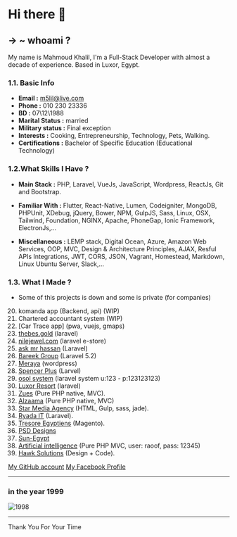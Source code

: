 # Hi there 👋

## → ~ whoami ?

My name is Mahmoud Khalil, I'm a Full-Stack Developer with almost a decade of experience. Based in Luxor, Egypt.

### 1.1. **Basic Info**
> 
* **Email :** m5lil@live.com
* **Phone :** 010 230 23336
* **BD :** 07\12\1988
* **Marital Status :** married 
* **Military status :** Final exception
* **Interests :** Cooking, Entrepreneurship, Technology, Pets, Walking.
* **Certifications :** Bachelor of Specific Education (Educational Technology)


### 1.2.**What Skills I Have ?**
> 
* **Main Stack :** PHP, Laravel, VueJs, JavaScript, Wordpress, ReactJs, Git and Bootstrap. 

> 
* **Familiar With :** Flutter, React-Native, Lumen, Codeigniter, MongoDB, PHPUnit, XDebug, jQuery, Bower, NPM, GulpJS, Sass, Linux, OSX, Tailwind, Foundation, NGINX, Apache, PhoneGap, Ionic Framework, ElectronJs,... 

> 
* **Miscellaneous :** LEMP stack, Digital Ocean, Azure, Amazon Web Services, OOP, MVC, Design & Architecture Principles, AJAX, Resful APIs Integrations, JWT, CORS, JSON, Vagrant, Homestead, Markdown, Linux Ubuntu Server, Slack,...

 
### 1.3. **What I Made ?**
> 
- Some of this projects is down and some is private (for companies)
20. komanda app (Backend, api) (WIP)
19. Chartered accountant system (WIP)
18. [Car Trace app] (pwa, vuejs, gmaps)
1. [thebes.gold](http://thebes.gold) (laravel)
2. [nilejewel.com](https://nilejewel.com) (laravel e-store)
3. [ask mr hassan](http://askmrhassan.com) (Laravel)
4. [Bareek Group](http://bareek-group.com/) (Laravel 5.2)
5. [Meraya](http://merayaco.com/main) (wordpress)
6. [Spencer Plus](http://spencerplus.com/) (Larvel)
7. [osol system](http://jenavatech.com/) (laravel system u:123 - p:123123123)
8. [Luxor Resort](http://www.luxor-resort.com/) (laravel)
9. [Zues](http://zeusuniversity.us/) (Pure PHP native, MVC).
10. [Alzaama](http://alzama.com/) (Pure PHP native, MVC)
11. [Star Media Agency](http://starmedia.agency/) (HTML, Gulp, sass, jade).
12. [Ryada IT](http://ryada4it.com/) (Laravel).
13. [Tresore Egyptiens](http://tresorsegyptiens.com/) (Magento).
14. [PSD Designs](https://1drv.ms/f/s!AkDtr0kphjFEjiUO5vkur1oN-awF)
15. [Sun-Egypt](http://sun-egypt.com)
16. [Artificial intelligence](http://67.23.254.7/~airaoof/) (Pure PHP MVC, user: raoof, pass: 12345)
17. [Hawk Solutions](http://hawksolutions.be) (Design + Code).

[My GitHub account](https://github.com/m5lil)
[My Facebook Profile](https://fb.me/m5leel)

------
### in the year 1999

![1998](https://github.com/m5lil/m5lil/blob/main/me.jpg?raw=true "in 1998")

---
Thank You For Your Time

<!--
**m5lil/m5lil** is a ✨ _special_ ✨ repository because its `README.md` (this file) appears on your GitHub profile.

Here are some ideas to get you started:

- 🔭 I’m currently working on ...
- 🌱 I’m currently learning ...
- 👯 I’m looking to collaborate on ...
- 🤔 I’m looking for help with ...
- 💬 Ask me about ...
- 📫 How to reach me: ...
- 😄 Pronouns: ...
- ⚡ Fun fact: ...
-->
